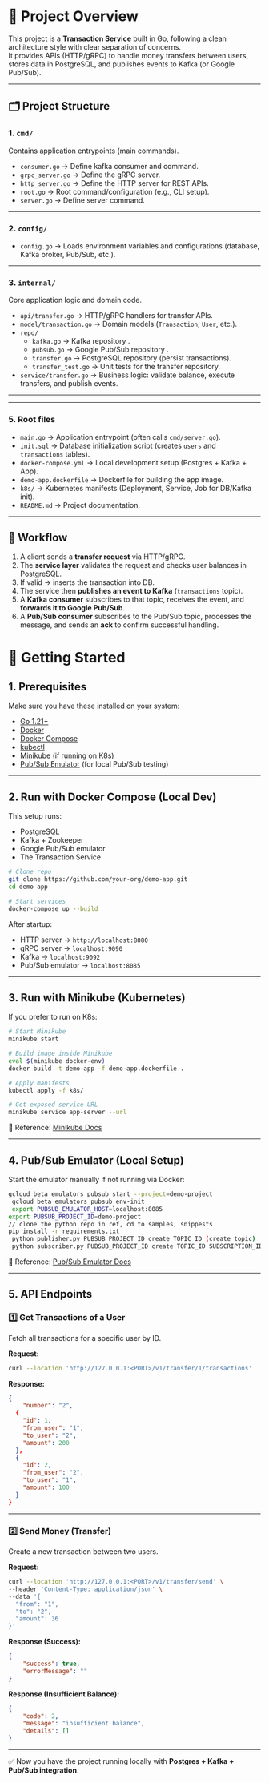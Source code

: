 # 📌 Project Overview

This project is a **Transaction Service** built in Go, following a clean architecture style with clear separation of concerns.  
It provides APIs (HTTP/gRPC) to handle money transfers between users, stores data in PostgreSQL, and publishes events to Kafka (or Google Pub/Sub).

---

## 🗂 Project Structure

### 1. `cmd/`
Contains application entrypoints (main commands).
- `consumer.go` → Define kafka consumer and command. 
- `grpc_server.go` → Define the gRPC server.  
- `http_server.go` → Define the HTTP server for REST APIs.  
- `root.go` → Root command/configuration (e.g., CLI setup).  
- `server.go` → Define server command. 


---

### 2. `config/`
- `config.go` → Loads environment variables and configurations (database, Kafka broker, Pub/Sub, etc.).  


---

### 3. `internal/`
Core application logic and domain code.  
- `api/transfer.go` → HTTP/gRPC handlers for transfer APIs.  
- `model/transaction.go` → Domain models (`Transaction`, `User`, etc.).  
- `repo/`  
  - `kafka.go` → Kafka repository .  
  - `pubsub.go` → Google Pub/Sub repository .  
  - `transfer.go` → PostgreSQL repository (persist transactions).  
  - `transfer_test.go` → Unit tests for the transfer repository.  
- `service/transfer.go` → Business logic: validate balance, execute transfers, and publish events.  


---


---

### 5. Root files
- `main.go` → Application entrypoint (often calls `cmd/server.go`).  
- `init.sql` → Database initialization script (creates `users` and `transactions` tables).  
- `docker-compose.yml` → Local development setup (Postgres + Kafka + App).  
- `demo-app.dockerfile` → Dockerfile for building the app image.  
- `k8s/` → Kubernetes manifests (Deployment, Service, Job for DB/Kafka init).  
- `README.md` → Project documentation.  

---

## 🔄 Workflow

1. A client sends a **transfer request** via HTTP/gRPC.  
2. The **service layer** validates the request and checks user balances in PostgreSQL.  
3. If valid → inserts the transaction into DB.  
4. The service then **publishes an event to Kafka** (`transactions` topic).  
5. A **Kafka consumer** subscribes to that topic, receives the event, and **forwards it to Google Pub/Sub**.  
6. A **Pub/Sub consumer** subscribes to the Pub/Sub topic, processes the message, and sends an **ack** to confirm successful handling.  



# 🚀 Getting Started

## 1. Prerequisites

Make sure you have these installed on your system:

* [Go 1.21+](https://go.dev/dl/)
* [Docker](https://docs.docker.com/get-docker/)
* [Docker Compose](https://docs.docker.com/compose/install/)
* [kubectl](https://kubernetes.io/docs/tasks/tools/)
* [Minikube](https://minikube.sigs.k8s.io/docs/start/) (if running on K8s)
* [Pub/Sub Emulator](https://cloud.google.com/pubsub/docs/emulator) (for local Pub/Sub testing)

---

## 2. Run with Docker Compose (Local Dev)

This setup runs:

* PostgreSQL
* Kafka + Zookeeper
* Google Pub/Sub emulator
* The Transaction Service

```bash
# Clone repo
git clone https://github.com/your-org/demo-app.git
cd demo-app

# Start services
docker-compose up --build
```

After startup:

* HTTP server → `http://localhost:8080`
* gRPC server → `localhost:9090`
* Kafka → `localhost:9092`
* Pub/Sub emulator → `localhost:8085`

---

## 3. Run with Minikube (Kubernetes)

If you prefer to run on K8s:

```bash
# Start Minikube
minikube start

# Build image inside Minikube
eval $(minikube docker-env)
docker build -t demo-app -f demo-app.dockerfile .

# Apply manifests
kubectl apply -f k8s/

# Get exposed service URL
minikube service app-server --url
```

📌 Reference: [Minikube Docs](https://minikube.sigs.k8s.io/docs/start/)

---

## 4. Pub/Sub Emulator (Local Setup)

Start the emulator manually if not running via Docker:

```bash
gcloud beta emulators pubsub start --project=demo-project    
 gcloud beta emulators pubsub env-init
 export PUBSUB_EMULATOR_HOST=localhost:8085
export PUBSUB_PROJECT_ID=demo-project
// clone the python repo in ref, cd to samples, snippests
pip install -r requirements.txt
 python publisher.py PUBSUB_PROJECT_ID create TOPIC_ID (create topic)
 python subscriber.py PUBSUB_PROJECT_ID create TOPIC_ID SUBSCRIPTION_ID (create pull sub)
```


📌 Reference: [Pub/Sub Emulator Docs](https://cloud.google.com/pubsub/docs/emulator)

---

## 5. API Endpoints

### 1️⃣ Get Transactions of a User

Fetch all transactions for a specific user by ID.

**Request:**

```bash
curl --location 'http://127.0.0.1:<PORT>/v1/transfer/1/transactions'
```

**Response:**

```json
{
    "number": "2",
  {
    "id": 1,
    "from_user": "1",
    "to_user": "2",
    "amount": 200
  },
  {
    "id": 2,
    "from_user": "2",
    "to_user": "1",
    "amount": 100
  }
}
```

---

### 2️⃣ Send Money (Transfer)

Create a new transaction between two users.

**Request:**

```bash
curl --location 'http://127.0.0.1:<PORT>/v1/transfer/send' \
--header 'Content-Type: application/json' \
--data '{
  "from": "1",
  "to": "2",
  "amount": 36
}'
```

**Response (Success):**

```json
{
    "success": true,
    "errorMessage": ""
}
```

**Response (Insufficient Balance):**

```json
{
    "code": 2,
    "message": "insufficient balance",
    "details": []
}
```

---


✅ Now you have the project running locally with **Postgres + Kafka + Pub/Sub integration**.
